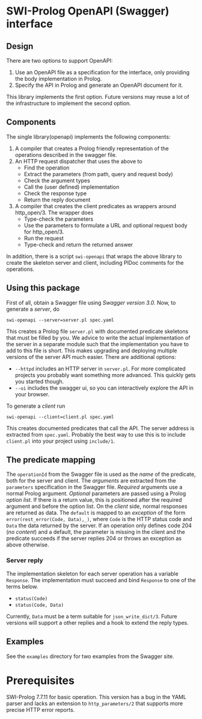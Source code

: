 # SWI-Prolog OpenAPI (Swagger) interface

## Design

There are two options to support OpenAPI:

  1. Use an OpenAPI file as a specification for the interface, only
     providing the body implementation in Prolog.
  2. Specify the API in Prolog and generate an OpenAPI document for
     it.

This library implements the first option.  Future versions may reuse
a lot of the infrastructure to implement the second option.

## Components

The single library(openapi) implements the following components:

  1. A compiler that creates a Prolog friendly representation of
     the operations described in the swagger file.
  2. An HTTP request dispatcher that uses the above to
     - Find the operation
     - Extract the parameters (from path, query and request body)
     - Check the argument types
     - Call the (user defined) implementation
     - Check the response type
     - Return the reply document
  3. A compiler that creates the client predicates as wrappers
     around http_open/3.  The wrapper does
     - Type-check the parameters
     - Use the parameters to formulate a URL and optional
       request body for http_open/3.
     - Run the request
     - Type-check and return the returned answer

In addition, there is  a  script   `swi-openapi`  that  wraps  the above
library to create the  skeleton  server   and  client,  including  PlDoc
comments for the operations.

## Using this package

First of all, obtain a Swagger file using *Swagger version 3.0*. Now, to
generate a *server*, do

    swi-openapi --server=server.pl spec.yaml

This  creates  a  Prolog  file  `server.pl`  with  documented  predicate
skeletons that must be filled by  you.   We  advice  to write the actual
implementation of the  server  in  a   separate  module  such  that  the
implementation you have to  add  to  this   file  is  short.  This makes
upgrading and deploying multiple versions of the server API much easier.
There are additional options:

  - `--httpd` includes an HTTP server in `server.pl`.  For more
    complicated projects you probably want something more advanced.
    This quickly gets you started though.
  - `--ui` includes the swagger ui, so you can interactively explore
    the API in your browser.

To generate a *client* run

    swi-openapi --client=client.pl spec.yaml

This creates documented predicates that call the API. The server address
is extracted from `spec.yaml`.  Probably the best way to use this is to
include `client.pl` into your project using `include/1`.

## The predicate mapping

The `operationId` from the Swagger file  is   used  as the *name* of the
predicate, both for the server and client. The *arguments* are extracted
from the `parameters` specification  in   the  Swagger  file. *Required*
arguments use a normal Prolog argument. *Optional* parameters are passed
using a Prolog _option list_.  If  there   is  a  return  value, this is
positioned after the required argument and   before  the option list. On
the *client* side, normal responses are  returned as data. The `default`
is  mapped  to  an  _exception_   of  the  form  `error(rest_error(Code,
Data),_)`, where `Code` is the HTTP  status   code  and  `Data` the data
returned by the server. If  an  operation   only  defines  code 204 (_no
content_) and a default, the parameter is  missing in the client and the
predicate succeeds if the server replies 204   or throws an exception as
above otherwise.

### Server reply

The implementation skeleton for each  server   operation  has a variable
`Response`. The implementation must succeed and   bind `Response` to one
of the terms below.

  - `status(Code)`
  - `status(Code, Data)`

Currently, `Data` must  be  a   term  suitable  for `json_write_dict/3`.
Future versions will support a other replies   and  a hook to extend the
reply types.

## Examples

See the `examples` directory for two examples from the Swagger site.

# Prerequisites

SWI-Prolog 7.7.11 for basic operation. This  version   has  a bug in the
YAML parser and lacks an extension  to `http_parameters/2` that supports
more precise HTTP error reports.

